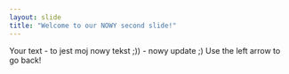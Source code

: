 ```yaml
---
layout: slide
title: "Welcome to our NOWY second slide!"
---
```

Your text - to jest moj nowy tekst ;)) - nowy update ;)
Use the left arrow to go back!
